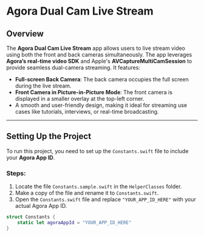 # Agora Dual Cam Live Stream

## Overview
The **Agora Dual Cam Live Stream** app allows users to live stream video using both the front and back cameras simultaneously. The app leverages **Agora’s real-time video SDK** and Apple's **AVCaptureMultiCamSession** to provide seamless dual-camera streaming. It features:

- **Full-screen Back Camera**: The back camera occupies the full screen during the live stream.
- **Front Camera in Picture-in-Picture Mode**: The front camera is displayed in a smaller overlay at the top-left corner.
- A smooth and user-friendly design, making it ideal for streaming use cases like tutorials, interviews, or real-time broadcasting.

---

## Setting Up the Project

To run this project, you need to set up the `Constants.swift` file to include your **Agora App ID**.

### Steps:
1. Locate the file `Constants.sample.swift` in the `HelperClasses` folder.
2. Make a copy of the file and rename it to `Constants.swift`.
3. Open the `Constants.swift` file and replace `"YOUR_APP_ID_HERE"` with your actual Agora App ID.

```swift
struct Constants {
    static let agoraAppId = "YOUR_APP_ID_HERE"
}
